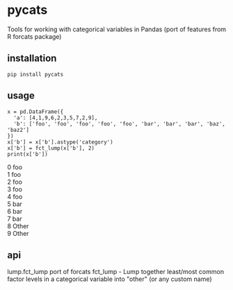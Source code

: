 # pycats
Tools for working with categorical variables in Pandas (port of features from R forcats package)

## installation
```
pip install pycats
```

## usage
```
x = pd.DataFrame({ 
  'a': [4,1,9,6,2,3,5,7,2,9], 
  'b': ['foo', 'foo', 'foo', 'foo', 'foo', 'bar', 'bar', 'bar', 'baz', 'baz2']
})
x['b'] = x['b'].astype('category')
x['b'] = fct_lump(x['b'], 2)
print(x['b'])
```
0      foo  
1      foo  
2      foo  
3      foo  
4      foo  
5      bar  
6      bar  
7      bar  
8    Other  
9    Other  

## api
lump.fct_lump
port of forcats fct_lump - Lump together least/most common factor levels in a categorical variable into "other" (or any custom name)
